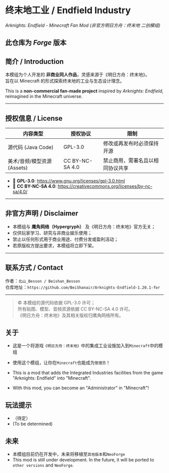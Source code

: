 # 终末地工业 / Endfield Industry
*Arknights: Endfield - Minecraft Fan Mod*
*(非官方明日方舟：终末地 二创模组)*

## 此仓库为 *Forge* 版本

## 简介 / Introduction
本模组为个人开发的 **非商业同人作品**，灵感来源于《明日方舟：终末地》。  
旨在以 Minecraft 的形式探索终末地的工业与生态设计理念。

This is a **non-commercial fan-made project** inspired by *Arknights: Endfield*,  
reimagined in the Minecraft universe.

---

## 授权信息 / License

| 内容类型 | 授权协议 | 限制 |
|-----------|-----------|------|
| 源代码 (Java Code) | GPL-3.0 | 修改或再发布时必须保持开源 |
| 美术/音频/模型资源 (Assets) | CC BY-NC-SA 4.0 | 禁止商用，需署名且以相同协议共享 |

- 📄 **GPL-3.0**: https://www.gnu.org/licenses/gpl-3.0.html
- 🎨 **CC BY-NC-SA 4.0**: https://creativecommons.org/licenses/by-nc-sa/4.0/

---

## 非官方声明 / Disclaimer
- 本模组与 **鹰角网络（Hypergryph）** 及《明日方舟：终末地》官方无关；
- 仅供玩家学习、研究与非商业娱乐使用；
- 禁止以任何形式用于商业用途、付费分发或盈利活动；
- 若原版权方提出要求，本模组将立即下架。

---

## 联系方式 / Contact
作者：`北山_Besson / Beishan_Besson`  
仓库地址：`https://github.com/BeiShanair/Arknights-Endfield-1.20.1-for`

---

> © 本模组的源代码依据 GPL-3.0 许可；  
> 所有贴图、模型、音频资源依据 CC BY-NC-SA 4.0 许可。  
> 《明日方舟：终末地》及其相关版权归鹰角网络所有。


## 关于
- 这是一个将游戏`《明日方舟：终末地》`中的集成工业设施加入到`Minecraft`中的模组
- 使用这个模组，让你在`Minecraft`也能成为`管理员`！

- This is a mod that adds the Integrated Industries facilities from the game "Arknights: Endfield" into "Minecraft".
- With this mod, you can become an "Administrator" in "Minecraft"!

## 玩法提示
- （待定）
- (To be determined)

## 未来
- 本模组目前仍在开发中，未来将移植至`其他版本`和`NeoForge`
- This mod is still under development. In the future, it will be ported to `other versions` and `NeoForge`.